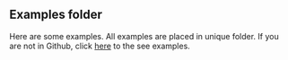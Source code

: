 ## Examples folder

Here are some examples. All examples are placed in unique folder.
If you are not in Github, click [here](https://github.com/paivanjerry/simple_autocomplete_search/blob/master/example) to the see examples.